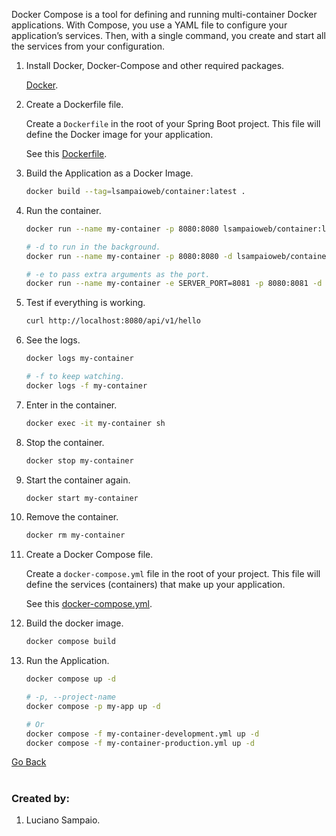 Docker Compose is a tool for defining and running multi-container Docker applications. With Compose, you use a YAML file to configure your application’s services. Then, with a single command, you create and start all the services from your configuration.

1. Install Docker, Docker-Compose and other required packages.

    [Docker](docker.md).

1. Create a Dockerfile file.

    Create a `Dockerfile` in the root of your Spring Boot project. This file will define the Docker image for your application.

    See this [Dockerfile](../../../samples/06-container/Dockerfile).

1. Build the Application as a Docker Image.

    ```bash
    docker build --tag=lsampaioweb/container:latest .
    ```

1. Run the container.

    ```bash
    docker run --name my-container -p 8080:8080 lsampaioweb/container:latest

    # -d to run in the background.
    docker run --name my-container -p 8080:8080 -d lsampaioweb/container:1.0

    # -e to pass extra arguments as the port.
    docker run --name my-container -e SERVER_PORT=8081 -p 8080:8081 -d lsampaioweb/container:1.0
    ```

1. Test if everything is working.

    ```bash
    curl http://localhost:8080/api/v1/hello
    ```

1. See the logs.
    ```bash
    docker logs my-container

    # -f to keep watching.
    docker logs -f my-container
    ```

1. Enter in the container.
    ```bash
    docker exec -it my-container sh
    ```

1. Stop the container.
    ```bash
    docker stop my-container
    ```

1. Start the container again.
    ```bash
    docker start my-container
    ```

1. Remove the container.
    ```bash
    docker rm my-container
    ```

1. Create a Docker Compose file.

    Create a `docker-compose.yml` file in the root of your project. This file will define the services (containers) that make up your application.

    See this [docker-compose.yml](../../../samples/06-container/docker-compose.yml).

1. Build the docker image.
    ```bash
    docker compose build
    ```

1. Run the Application.
    ```bash
    docker compose up -d

    # -p, --project-name
    docker compose -p my-app up -d

    # Or
    docker compose -f my-container-development.yml up -d
    docker compose -f my-container-production.yml up -d
    ```

[Go Back](../../../README.md)

#
### Created by:

1. Luciano Sampaio.
